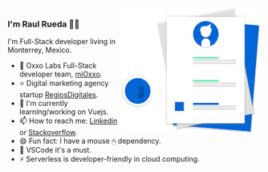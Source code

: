 <img align="right" src="https://github.com/RaulRueda/RaulRueda/blob/master/at_work.svg" alt="Raul Rueda Github" width=auto height=250px/>

### I'm Raul Rueda 👨‍💻

I'm Full-Stack developer living in Monterrey, Mexico. 

- 🏪 Oxxo Labs Full-Stack developer team, [miOxxo](https://apps.apple.com/mx/app/mi-oxxo-m%C3%A9xico/id1473147659).
- ⭐ Digital marketing agency startup [RegiosDigitales](https://regiosdigitales.com).
- 📗 I'm currently learning/working on Vuejs.
- 📫 How to reach me: [Linkedin](https://www.linkedin.com/in/raul-rueda-barajas/) or [Stackoverflow](https://stackoverflow.com/users/4616125/raul-rueda).
- 😄 Fun fact: I have a mouse 🖱 dependency.
- 💙 VSCode it's a must.
- ⚡ Serverless is developer-friendly in cloud computing.

<!--
**RaulRueda/RaulRueda** is a ✨ _special_ ✨ repository because its `README.md` (this file) appears on your GitHub profile.

Here are some ideas to get you started:

- 🔭 I’m currently working on ...
- 🌱 I’m currently learning ...
- 👯 I’m looking to collaborate on ...
- 🤔 I’m looking for help with ...
- 💬 Ask me about ...
- 📫 How to reach me: ...
- 😄 Pronouns: ...
- ⚡ Fun fact: ...
-->
